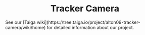 <h1 align="center">Tracker Camera</h1>
See our [Taiga wiki](https://tree.taiga.io/project/alton09-tracker-camera/wiki/home) for detailed information about our project.
